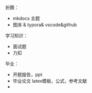 折腾：

- mkdocs  主题
- 图床 & typora& vscode&github

学习知识：

- 面试题
- 力扣

毕业：

- 开题报告，ppt
- 毕业论文 latex模板，公式，参考文献
- 